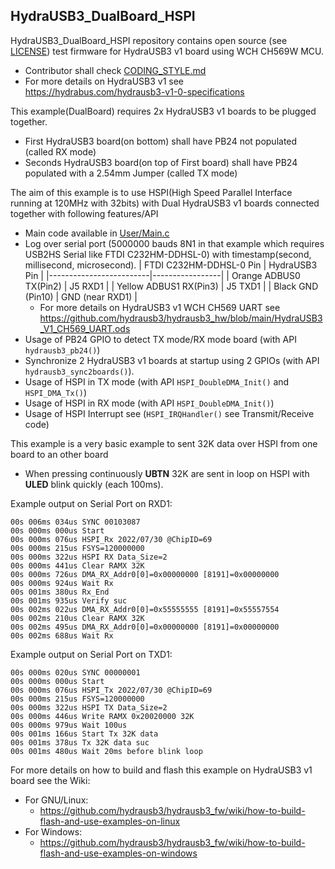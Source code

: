 ## HydraUSB3_DualBoard_HSPI
HydraUSB3_DualBoard_HSPI repository contains open source (see [LICENSE](../LICENSE)) test firmware for HydraUSB3 v1 board using WCH CH569W MCU.
* Contributor shall check [CODING_STYLE.md](../CODING_STYLE.md)
* For more details on HydraUSB3 v1 see https://hydrabus.com/hydrausb3-v1-0-specifications

This example(DualBoard) requires 2x HydraUSB3 v1 boards to be plugged together.
* First HydraUSB3 board(on bottom) shall have PB24 not populated (called RX mode)
* Seconds HydraUSB3 board(on top of First board) shall have PB24 populated with a 2.54mm Jumper (called TX mode)

The aim of this example is to use HSPI(High Speed Parallel Interface running at 120MHz with 32bits) with Dual HydraUSB3 v1 boards connected together with following features/API
* Main code available in [User/Main.c](User/Main.c)
* Log over serial port (5000000 bauds 8N1 in that example which requires USB2HS Serial like FTDI C232HM-DDHSL-0) with timestamp(second, millisecond, microsecond).
    | FTDI C232HM-DDHSL-0 Pin | HydraUSB3 Pin   |
    |-------------------------|-----------------|
    | Orange ADBUS0 TX(Pin2)  | J5 RXD1         |
    | Yellow ADBUS1 RX(Pin3)  | J5 TXD1         |
    | Black GND (Pin10)       | GND (near RXD1) |
  * For more details on HydraUSB3 v1 WCH CH569 UART see https://github.com/hydrausb3/hydrausb3_hw/blob/main/HydraUSB3_V1_CH569_UART.ods
* Usage of PB24 GPIO to detect TX mode/RX mode board (with API `hydrausb3_pb24()`)
* Synchronize 2 HydraUSB3 v1 boards at startup using 2 GPIOs (with API `hydrausb3_sync2boards()`).
* Usage of HSPI in TX mode (with API `HSPI_DoubleDMA_Init()` and `HSPI_DMA_Tx()`)
* Usage of HSPI in RX mode (with API `HSPI_DoubleDMA_Init()`)
* Usage of HSPI Interrupt see (`HSPI_IRQHandler()` see Transmit/Receive code)

This example is a very basic example to sent 32K data over HSPI from one board to an other board
* When pressing continuously **UBTN** 32K are sent in loop on HSPI with **ULED** blink quickly (each 100ms).

Example output on Serial Port on RXD1:
```
00s 006ms 034us SYNC 00103087
00s 000ms 000us Start
00s 000ms 076us HSPI_Rx 2022/07/30 @ChipID=69
00s 000ms 215us FSYS=120000000
00s 000ms 322us HSPI RX Data_Size=2
00s 000ms 441us Clear RAMX 32K
00s 000ms 726us DMA_RX_Addr0[0]=0x00000000 [8191]=0x00000000
00s 000ms 924us Wait Rx
00s 001ms 380us Rx_End
00s 001ms 935us Verify suc
00s 002ms 022us DMA_RX_Addr0[0]=0x55555555 [8191]=0x55557554
00s 002ms 210us Clear RAMX 32K
00s 002ms 495us DMA_RX_Addr0[0]=0x00000000 [8191]=0x00000000
00s 002ms 688us Wait Rx
```

Example output on Serial Port on TXD1:
```
00s 000ms 020us SYNC 00000001
00s 000ms 000us Start
00s 000ms 076us HSPI_Tx 2022/07/30 @ChipID=69
00s 000ms 215us FSYS=120000000
00s 000ms 322us HSPI TX Data_Size=2
00s 000ms 446us Write RAMX 0x20020000 32K
00s 000ms 979us Wait 100us
00s 001ms 166us Start Tx 32K data
00s 001ms 378us Tx 32K data suc
00s 001ms 480us Wait 20ms before blink loop
```

For more details on how to build and flash this example on HydraUSB3 v1 board see the Wiki:
* For GNU/Linux:
  * https://github.com/hydrausb3/hydrausb3_fw/wiki/how-to-build-flash-and-use-examples-on-linux
* For Windows:
  * https://github.com/hydrausb3/hydrausb3_fw/wiki/how-to-build-flash-and-use-examples-on-windows
